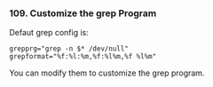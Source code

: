 ### 109. Customize the grep Program

Defaut grep config is:
```
grepprg="grep -n $* /dev/null"
grepformat="%f:%l:%m,%f:%l%m,%f %l%m"
```

You can modify them to customize the grep program.
